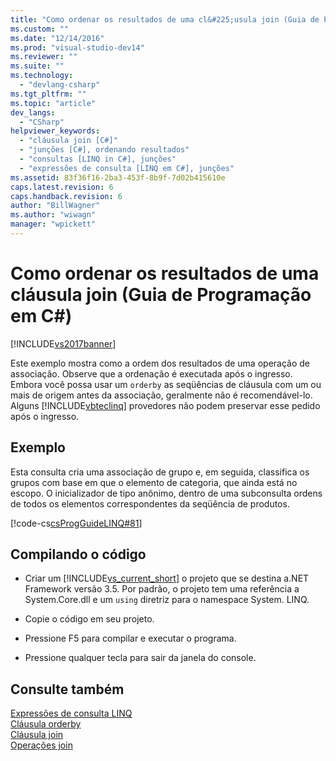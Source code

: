```yaml
---
title: "Como ordenar os resultados de uma cl&#225;usula join (Guia de Programa&#231;&#227;o em C#) | Microsoft Docs"
ms.custom: ""
ms.date: "12/14/2016"
ms.prod: "visual-studio-dev14"
ms.reviewer: ""
ms.suite: ""
ms.technology: 
  - "devlang-csharp"
ms.tgt_pltfrm: ""
ms.topic: "article"
dev_langs: 
  - "CSharp"
helpviewer_keywords: 
  - "cláusula join [C#]"
  - "junções [C#], ordenando resultados"
  - "consultas [LINQ in C#], junções"
  - "expressões de consulta [LINQ em C#], junções"
ms.assetid: 83f36f16-2ba3-453f-8b9f-7d02b415610e
caps.latest.revision: 6
caps.handback.revision: 6
author: "BillWagner"
ms.author: "wiwagn"
manager: "wpickett"
---
```

# Como ordenar os resultados de uma cl&#225;usula join (Guia de Programa&#231;&#227;o em C#)
[!INCLUDE[vs2017banner](../../../csharp/includes/vs2017banner.md)]

Este exemplo mostra como a ordem dos resultados de uma operação de associação.  Observe que a ordenação é executada após o ingresso.  Embora você possa usar um `orderby` as seqüências de cláusula com um ou mais de origem antes da associação, geralmente não é recomendável\-lo.  Alguns [!INCLUDE[vbteclinq](../../../csharp/includes/vbteclinq_md.md)] provedores não podem preservar esse pedido após o ingresso.  
  
## Exemplo  
 Esta consulta cria uma associação de grupo e, em seguida, classifica os grupos com base em que o elemento de categoria, que ainda está no escopo.  O inicializador de tipo anônimo, dentro de uma subconsulta ordens de todos os elementos correspondentes da seqüência de produtos.  
  
 [!code-cs[csProgGuideLINQ#81](../../../csharp/programming-guide/arrays/codesnippet/CSharp/how-to-order-the-results-of-a-join-clause_1.cs)]  
  
## Compilando o código  
  
-   Criar um [!INCLUDE[vs_current_short](../../../csharp/programming-guide/classes-and-structs/includes/vs_current_short_md.md)] o projeto que se destina a.NET Framework versão 3.5.  Por padrão, o projeto tem uma referência a System.Core.dll e um `using` diretriz para o namespace System. LINQ.  
  
-   Copie o código em seu projeto.  
  
-   Pressione F5 para compilar e executar o programa.  
  
-   Pressione qualquer tecla para sair da janela do console.  
  
## Consulte também  
 [Expressões de consulta LINQ](../../../csharp/programming-guide/linq-query-expressions/index.md)   
 [Cláusula orderby](../../../csharp/language-reference/keywords/orderby-clause.md)   
 [Cláusula join](../../../csharp/language-reference/keywords/join-clause.md)   
 [Operações join](../../../visual-basic/programming-guide/concepts/linq/join-operations.md)